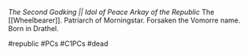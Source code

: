 *The Second Godking || Idol of Peace 
Arkay of the Republic*
The [[Wheelbearer]].
Patriarch of Morningstar. 
Forsaken the Vomorre name.
Born in Drathel.

#republic #PCs #C1PCs #dead 